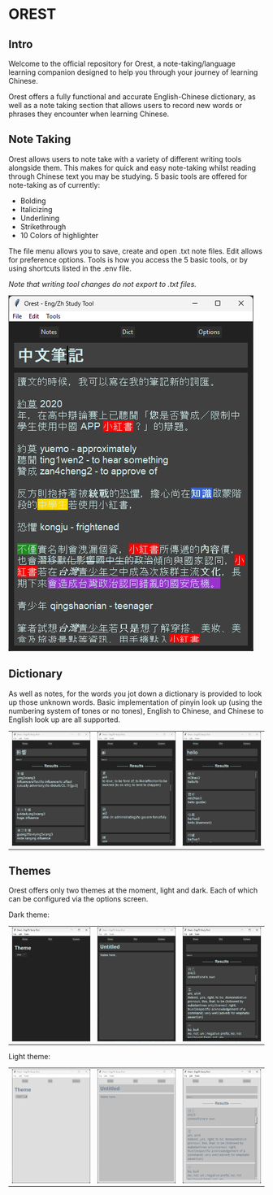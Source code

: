 # OREST

## Intro

Welcome to the official repository for Orest, a note-taking/language learning companion designed to help 
you through your journey of learning Chinese.

Orest offers a fully functional and accurate English-Chinese dictionary, as well as a note taking section 
that allows users to record new words or
phrases they encounter when learning Chinese.

## Note Taking

Orest allows users to note take with a variety of different writing tools alongside them. This makes for 
quick and easy note-taking whilst reading through Chinese 
text you may be studying.
5 basic tools are offered for note-taking as of currently:
- Bolding
- Italicizing
- Underlining
- Strikethrough
- 10 Colors of highlighter

The file menu allows you to save, create and open .txt note files.
Edit allows for preference options.
Tools is how you access the 5 basic tools, or by using shortcuts listed in the .env file.

*Note that writing tool changes do not export to .txt files.*

![Screenshot of note taking screen with full text annotated.](https://github.com/F0R5371/Orest/blob/main/Preview%20Images/Notes/NoteTaking.png)

## Dictionary

As well as notes, for the words you jot down a dictionary is provided to look up those unknown words. Basic
implementation of pinyin look up (using the numbering system of tones or no tones), English to Chinese, and Chinese
to English look up are all supported.

|                                                                                                                               |                                                                                                                   |                                                                                                                           |
| ----------------------------------------------------------------------------------------------------------------------------- | ----------------------------------------------------------------------------------------------------------------- | ------------------------------------------------------------------------------------------------------------------------- |
| ![Screenshot of Chinese character lookup](https://github.com/F0R5371/Orest/blob/main/Preview%20Images/Dict/ChineseLookUp.png) | ![Screenshot of pinyin lookup](https://github.com/F0R5371/Orest/blob/main/Preview%20Images/Dict/PinyinLookUp.png) | ![Screenshot of English word lookup](https://github.com/F0R5371/Orest/blob/main/Preview%20Images/Dict/EnglishLookUp.png) |

## Themes

Orest offers only two themes at the moment, light and dark. Each of which can be configured via the options screen.

Dark theme:

|                                                                                                                               |                                                                                                                   |                                                                                                                           |
| ----------------------------------------------------------------------------------------------------------------------------- | ----------------------------------------------------------------------------------------------------------------- | ------------------------------------------------------------------------------------------------------------------------- |
| ![Screenshot of dark theme](https://github.com/F0R5371/Orest/blob/main/Preview%20Images/Themes/Dark/DarkTheme.png) | ![Screenshot of dark notes](https://github.com/F0R5371/Orest/blob/main/Preview%20Images/Themes/Dark/DarkNotes.png) | ![Screenshot of dark dictionary](https://github.com/F0R5371/Orest/blob/main/Preview%20Images/Themes/Dark/DarkDictionary.png) |


Light theme:

|                                                                                                                               |                                                                                                                   |                                                                                                                           |
| ----------------------------------------------------------------------------------------------------------------------------- | ----------------------------------------------------------------------------------------------------------------- | ------------------------------------------------------------------------------------------------------------------------- |
| ![Screenshot of light theme](https://github.com/F0R5371/Orest/blob/main/Preview%20Images/Themes/Light/LightTheme.png) | ![Screenshot of light notes](https://github.com/F0R5371/Orest/blob/main/Preview%20Images/Themes/Light/LightNotes.png) | ![Screenshot of light dictionary](https://github.com/F0R5371/Orest/blob/main/Preview%20Images/Themes/Light/LightDictionary.png) |

